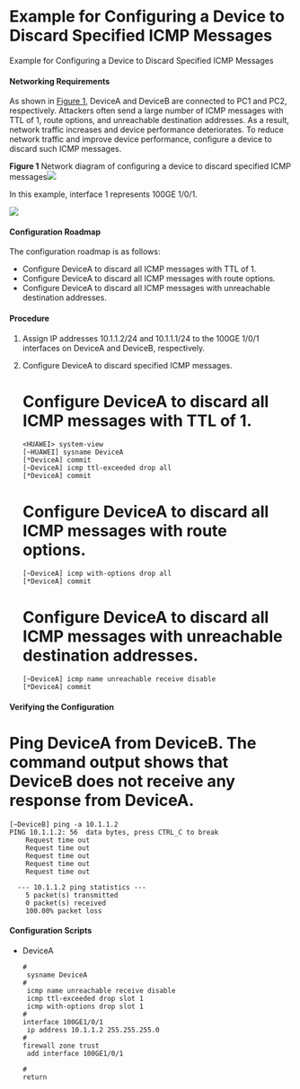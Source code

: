 Example for Configuring a Device to Discard Specified ICMP Messages
===================================================================

Example for Configuring a Device to Discard Specified ICMP Messages

#### Networking Requirements

As shown in [Figure 1](#EN-US_TASK_0000001176663317__fig_dc_vrp_ipv4_cfg_003501), DeviceA and DeviceB are connected to PC1 and PC2, respectively. Attackers often send a large number of ICMP messages with TTL of 1, route options, and unreachable destination addresses. As a result, network traffic increases and device performance deteriorates. To reduce network traffic and improve device performance, configure a device to discard such ICMP messages.

**Figure 1** Network diagram of configuring a device to discard specified ICMP messages![](public_sys-resources/note_3.0-en-us.png) 

In this example, interface 1 represents 100GE 1/0/1.


  
![](figure/en-us_image_0000001130623810.png)

#### Configuration Roadmap

The configuration roadmap is as follows:

* Configure DeviceA to discard all ICMP messages with TTL of 1.
* Configure DeviceA to discard all ICMP messages with route options.
* Configure DeviceA to discard all ICMP messages with unreachable destination addresses.


#### Procedure

1. Assign IP addresses 10.1.1.2/24 and 10.1.1.1/24 to the 100GE 1/0/1 interfaces on DeviceA and DeviceB, respectively.
2. Configure DeviceA to discard specified ICMP messages.
   
   
   
   # Configure DeviceA to discard all ICMP messages with TTL of 1.
   
   ```
   <HUAWEI> system-view
   [~HUAWEI] sysname DeviceA
   [*DeviceA] commit
   [~DeviceA] icmp ttl-exceeded drop all
   [*DeviceA] commit
   ```
   
   # Configure DeviceA to discard all ICMP messages with route options.
   
   ```
   [~DeviceA] icmp with-options drop all
   [*DeviceA] commit
   ```
   
   # Configure DeviceA to discard all ICMP messages with unreachable destination addresses.
   
   ```
   [~DeviceA] icmp name unreachable receive disable
   [*DeviceA] commit
   ```

#### Verifying the Configuration

# Ping DeviceA from DeviceB. The command output shows that DeviceB does not receive any response from DeviceA.

```
[~DeviceB] ping -a 10.1.1.2
PING 10.1.1.2: 56  data bytes, press CTRL_C to break
    Request time out
    Request time out
    Request time out
    Request time out
    Request time out

  --- 10.1.1.2 ping statistics ---
    5 packet(s) transmitted
    0 packet(s) received
    100.00% packet loss
```
#### Configuration Scripts

* DeviceA
  
  ```
  #
   sysname DeviceA
  #
   icmp name unreachable receive disable
   icmp ttl-exceeded drop slot 1
   icmp with-options drop slot 1
  #
  interface 100GE1/0/1
   ip address 10.1.1.2 255.255.255.0
  #
  firewall zone trust
   add interface 100GE1/0/1
   
  #
  return
  ```